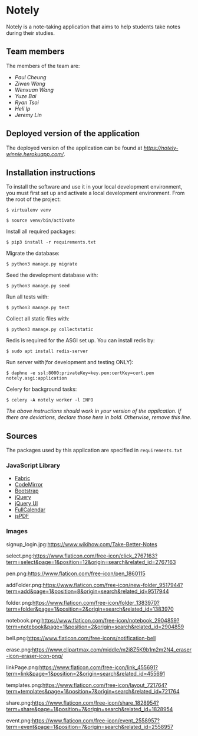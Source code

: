 # Notely
Notely is a note-taking application that aims to help students take notes during their studies.

## Team members
The members of the team are:
- *Paul Cheung*
- *Ziwen Wang*
- *Wenxuan Wang*
- *Yuze Bai*
- *Ryan Tsoi*
- *Heli Ip*
- *Jeremy Lin*

## Deployed version of the application
The deployed version of the application can be found at *<https://notely-winnie.herokuapp.com/>*.

## Installation instructions
To install the software and use it in your local development environment, you must first set up and activate a local development environment.  From the root of the project:

```
$ virtualenv venv
```
```
$ source venv/bin/activate
```

Install all required packages:

```
$ pip3 install -r requirements.txt
```

Migrate the database:

```
$ python3 manage.py migrate
```

Seed the development database with:

```
$ python3 manage.py seed
```

Run all tests with:
```
$ python3 manage.py test
```

Collect all static files with:
```
$ python3 manage.py collectstatic
```

Redis is required for the ASGI set up. You can install redis by:
```
$ sudo apt install redis-server
```
Run server with(for development and testing ONLY):
```
$ daphne -e ssl:8000:privateKey=key.pem:certKey=cert.pem notely.asgi:application
```
Celery for background tasks:
```
$ celery -A notely worker -l INFO
```

*The above instructions should work in your version of the application.  If there are deviations, declare those here in bold.  Otherwise, remove this line.*

## Sources
The packages used by this application are specified in `requirements.txt`

### JavaScript Library
- [Fabric](http://fabricjs.com/)
- [CodeMirror](https://codemirror.net/)
- [Bootstrap](https://getbootstrap.com/)
- [jQuery](https://jquery.com/)
- [jQuery UI](https://jqueryui.com/)
- [FullCalendar](https://fullcalendar.io/)
- [jsPDF](https://parall.ax/products/jspdf)

### Images
signup_login.jpg:https://www.wikihow.com/Take-Better-Notes

select.png:https://www.flaticon.com/free-icon/click_2767163?term=select&page=1&position=12&origin=search&related_id=2767163

pen.png:https://www.flaticon.com/free-icon/pen_1860115

addFolder.png:https://www.flaticon.com/free-icon/new-folder_9517944?term=add&page=1&position=8&origin=search&related_id=9517944

folder.png:https://www.flaticon.com/free-icon/folder_1383970?term=folder&page=1&position=2&origin=search&related_id=1383970

notebook.png:https://www.flaticon.com/free-icon/notebook_2904859?term=notebook&page=1&position=2&origin=search&related_id=2904859

bell.png:https://www.flaticon.com/free-icons/notification-bell

erase.png:https://www.clipartmax.com/middle/m2i8Z5K9b1m2m2N4_eraser-icon-eraser-icon-png/

linkPage.png:https://www.flaticon.com/free-icon/link_455691?term=link&page=1&position=2&origin=search&related_id=455691

templates.png:https://www.flaticon.com/free-icon/layout_721764?term=templates&page=1&position=7&origin=search&related_id=721764

share.png:https://www.flaticon.com/free-icon/share_1828954?term=share&page=1&position=7&origin=search&related_id=1828954

event.png:https://www.flaticon.com/free-icon/event_2558957?term=event&page=1&position=7&origin=search&related_id=2558957
